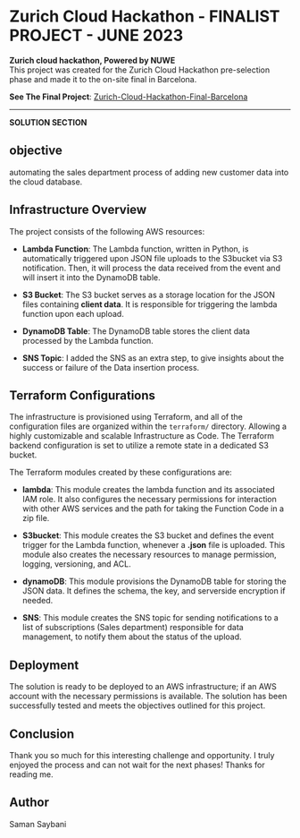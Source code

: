 # Zurich Cloud Hackathon - FINALIST PROJECT - JUNE 2023
**Zurich cloud hackathon, Powered by NUWE**  
This project was created for the Zurich Cloud Hackathon pre-selection phase and made it to the on-site final in Barcelona.  

**See The Final Project**: [Zurich-Cloud-Hackathon-Final-Barcelona](https://github.com/samanxsy/zurich-hackathon-final)

---
**SOLUTION SECTION**
## objective
automating the sales department process of adding new customer data into the cloud database. 

## Infrastructure Overview
The project consists of the following AWS resources:
- **Lambda Function**: The Lambda function, written in Python, is automatically triggered upon JSON file uploads to the S3bucket via S3 notification. Then, it will process the data received from the event and will insert it into the DynamoDB table.  

- **S3 Bucket**: The S3 bucket serves as a storage location for the JSON files containing **client data**. It is responsible for triggering the lambda function upon each upload.

- **DynamoDB Table**: The DynamoDB table stores the client data processed by the Lambda function.

- **SNS Topic**: I added the SNS as an extra step, to give insights about the success or failure of the Data insertion process.

## Terraform Configurations
The infrastructure is provisioned using Terraform, and all of the configuration files are organized within the `terraform/` directory. Allowing a highly customizable and scalable Infrastructure as Code. The Terraform backend configuration is set to utilize a remote state in a dedicated S3 bucket.  

The Terraform modules created by these configurations are:  

- **lambda**: This module creates the lambda function and its associated IAM role. It also configures the necessary permissions for interaction with other AWS services and the path for taking the Function Code in a zip file.

- **S3bucket**: This module creates the S3 bucket and defines the event trigger for the Lambda function, whenever a **.json** file is uploaded. This module also creates the necessary resources to manage permission, logging, versioning, and ACL.

- **dynamoDB**: This module provisions the DynamoDB table for storing the JSON data. It defines the schema, the key, and serverside encryption if needed.

- **SNS**: This module creates the SNS topic for sending notifications to a list of subscriptions (Sales department) responsible for data management, to notify them about the status of the upload.

## Deployment
The solution is ready to be deployed to an AWS infrastructure; if an AWS account with the necessary permissions is available. The solution has been successfully tested and meets the objectives outlined for this project.

## Conclusion
Thank you so much for this interesting challenge and opportunity. I truly enjoyed the process and can not wait for the next phases! Thanks for reading me.  


## Author
Saman Saybani
